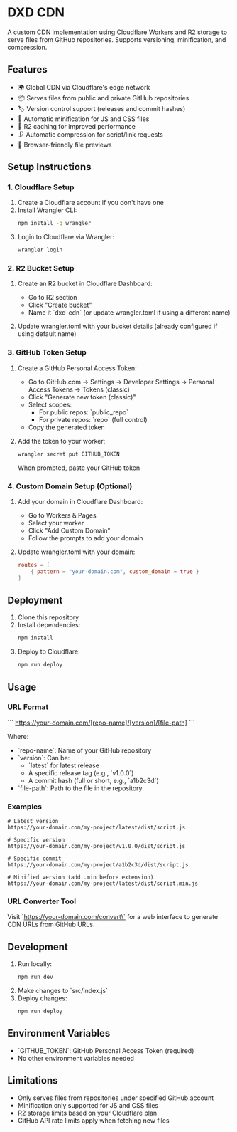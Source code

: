 # DXD CDN

A custom CDN implementation using Cloudflare Workers and R2 storage to serve files from GitHub repositories. Supports versioning, minification, and compression.

## Features

- 🌍 Global CDN via Cloudflare's edge network
- 📦 Serves files from public and private GitHub repositories
- 🏷️ Version control support (releases and commit hashes)
- 🔄 Automatic minification for JS and CSS files
- 💾 R2 caching for improved performance
- 🗜️ Automatic compression for script/link requests
- 👀 Browser-friendly file previews

## Setup Instructions

### 1. Cloudflare Setup

1. Create a Cloudflare account if you don't have one
2. Install Wrangler CLI:
   ```bash
   npm install -g wrangler
   ```
3. Login to Cloudflare via Wrangler:
   ```bash
   wrangler login
   ```

### 2. R2 Bucket Setup

1. Create an R2 bucket in Cloudflare Dashboard:

   - Go to R2 section
   - Click "Create bucket"
   - Name it \`dxd-cdn\` (or update wrangler.toml if using a different name)

2. Update wrangler.toml with your bucket details (already configured if using default name)

### 3. GitHub Token Setup

1. Create a GitHub Personal Access Token:

   - Go to GitHub.com → Settings → Developer Settings → Personal Access Tokens → Tokens (classic)
   - Click "Generate new token (classic)"
   - Select scopes:
     - For public repos: \`public_repo\`
     - For private repos: \`repo\` (full control)
   - Copy the generated token

2. Add the token to your worker:
   ```bash
   wrangler secret put GITHUB_TOKEN
   ```
   When prompted, paste your GitHub token

### 4. Custom Domain Setup (Optional)

1. Add your domain in Cloudflare Dashboard:

   - Go to Workers & Pages
   - Select your worker
   - Click "Add Custom Domain"
   - Follow the prompts to add your domain

2. Update wrangler.toml with your domain:
   ```toml
   routes = [
       { pattern = "your-domain.com", custom_domain = true }
   ]
   ```

## Deployment

1. Clone this repository
2. Install dependencies:
   ```bash
   npm install
   ```
3. Deploy to Cloudflare:
   ```bash
   npm run deploy
   ```

## Usage

### URL Format

\`\`\`
https://your-domain.com/[repo-name]/[version]/[file-path]
\`\`\`

Where:

- \`repo-name\`: Name of your GitHub repository
- \`version\`: Can be:
  - \`latest\` for latest release
  - A specific release tag (e.g., \`v1.0.0\`)
  - A commit hash (full or short, e.g., \`a1b2c3d\`)
- \`file-path\`: Path to the file in the repository

### Examples

```
# Latest version
https://your-domain.com/my-project/latest/dist/script.js

# Specific version
https://your-domain.com/my-project/v1.0.0/dist/script.js

# Specific commit
https://your-domain.com/my-project/a1b2c3d/dist/script.js

# Minified version (add .min before extension)
https://your-domain.com/my-project/latest/dist/script.min.js
```

### URL Converter Tool

Visit \`https://your-domain.com/convert\` for a web interface to generate CDN URLs from GitHub URLs.

## Development

1. Run locally:
   ```bash
   npm run dev
   ```
2. Make changes to \`src/index.js\`
3. Deploy changes:
   ```bash
   npm run deploy
   ```

## Environment Variables

- \`GITHUB_TOKEN\`: GitHub Personal Access Token (required)
- No other environment variables needed

## Limitations

- Only serves files from repositories under specified GitHub account
- Minification only supported for JS and CSS files
- R2 storage limits based on your Cloudflare plan
- GitHub API rate limits apply when fetching new files
